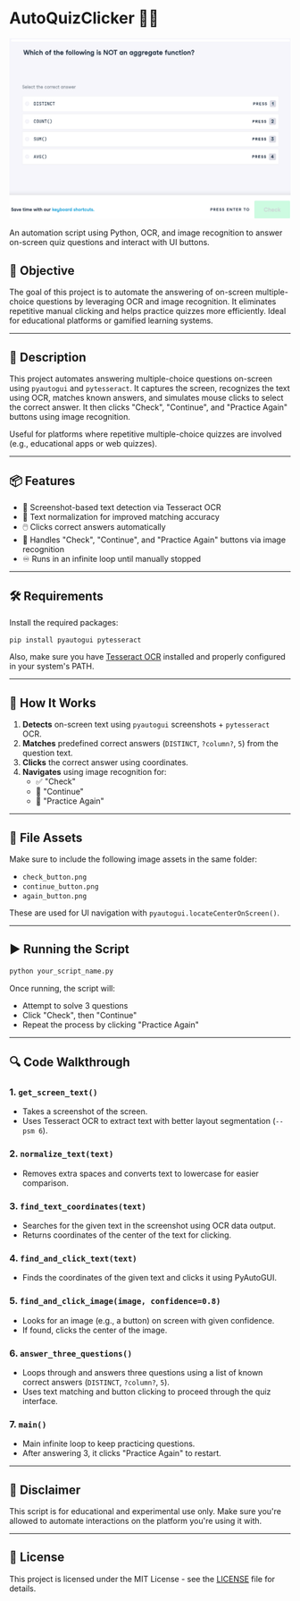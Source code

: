# AutoQuizClicker 📸🤖

![AutoQuizClicker Preview](auto_quiz_clicker_preview.gif)

An automation script using Python, OCR, and image recognition to answer on-screen quiz questions and interact with UI buttons.


## 🎯 Objective

The goal of this project is to automate the answering of on-screen multiple-choice questions by leveraging OCR and image recognition.
It eliminates repetitive manual clicking and helps practice quizzes more efficiently. Ideal for educational platforms or gamified learning systems.

---

## 🧠 Description

This project automates answering multiple-choice questions on-screen using `pyautogui` and `pytesseract`. It captures the screen, recognizes the text using OCR, matches known answers, and simulates mouse clicks to select the correct answer. It then clicks "Check", "Continue", and "Practice Again" buttons using image recognition.

Useful for platforms where repetitive multiple-choice quizzes are involved (e.g., educational apps or web quizzes).

---

## 📦 Features

- 📸 Screenshot-based text detection via Tesseract OCR  
- 🧹 Text normalization for improved matching accuracy  
- 🖱️ Clicks correct answers automatically  
- 🔁 Handles "Check", "Continue", and "Practice Again" buttons via image recognition  
- ♾️ Runs in an infinite loop until manually stopped  

---

## 🛠️ Requirements

Install the required packages:

```bash
pip install pyautogui pytesseract
```

Also, make sure you have [Tesseract OCR](https://github.com/tesseract-ocr/tesseract) installed and properly configured in your system's PATH.

---

## 🧪 How It Works

1. **Detects** on-screen text using `pyautogui` screenshots + `pytesseract` OCR.
2. **Matches** predefined correct answers (`DISTINCT`, `?column?`, `5`) from the question text.
3. **Clicks** the correct answer using coordinates.
4. **Navigates** using image recognition for:
   - ✅ "Check"
   - 🔁 "Continue"
   - 🔄 "Practice Again"

---

## 🧩 File Assets

Make sure to include the following image assets in the same folder:

- `check_button.png`
- `continue_button.png`
- `again_button.png`

These are used for UI navigation with `pyautogui.locateCenterOnScreen()`.

---

## ▶️ Running the Script

```bash
python your_script_name.py
```

Once running, the script will:
- Attempt to solve 3 questions
- Click "Check", then "Continue"
- Repeat the process by clicking "Practice Again"

---

## 🔍 Code Walkthrough

### 1. `get_screen_text()`
- Takes a screenshot of the screen.
- Uses Tesseract OCR to extract text with better layout segmentation (`--psm 6`).

### 2. `normalize_text(text)`
- Removes extra spaces and converts text to lowercase for easier comparison.

### 3. `find_text_coordinates(text)`
- Searches for the given text in the screenshot using OCR data output.
- Returns coordinates of the center of the text for clicking.

### 4. `find_and_click_text(text)`
- Finds the coordinates of the given text and clicks it using PyAutoGUI.

### 5. `find_and_click_image(image, confidence=0.8)`
- Looks for an image (e.g., a button) on screen with given confidence.
- If found, clicks the center of the image.

### 6. `answer_three_questions()`
- Loops through and answers three questions using a list of known correct answers (`DISTINCT`, `?column?`, `5`).
- Uses text matching and button clicking to proceed through the quiz interface.

### 7. `main()`
- Main infinite loop to keep practicing questions.
- After answering 3, it clicks "Practice Again" to restart.

---

## 🚨 Disclaimer

This script is for educational and experimental use only. Make sure you're allowed to automate interactions on the platform you're using it with.

---

## 📄 License

This project is licensed under the MIT License - see the [LICENSE](LICENSE) file for details.
